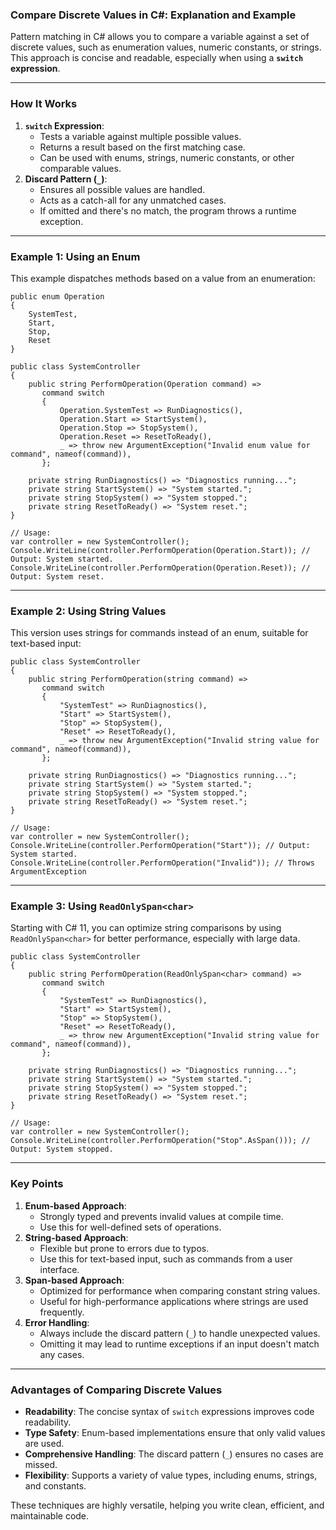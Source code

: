 ### **Compare Discrete Values in C#: Explanation and Example**

Pattern matching in C# allows you to compare a variable against a set of discrete values, such as enumeration values, numeric constants, or strings. This approach is concise and readable, especially when using a **`switch` expression**.

---

### **How It Works**

1.  **`switch` Expression**:
    - Tests a variable against multiple possible values.
    - Returns a result based on the first matching case.
    - Can be used with enums, strings, numeric constants, or other comparable values.
2.  **Discard Pattern (`_`)**:
    - Ensures all possible values are handled.
    - Acts as a catch-all for any unmatched cases.
    - If omitted and there's no match, the program throws a runtime exception.

---

### **Example 1: Using an Enum**

This example dispatches methods based on a value from an enumeration:

```
public enum Operation
{
    SystemTest,
    Start,
    Stop,
    Reset
}

public class SystemController
{
    public string PerformOperation(Operation command) =>
       command switch
       {
           Operation.SystemTest => RunDiagnostics(),
           Operation.Start => StartSystem(),
           Operation.Stop => StopSystem(),
           Operation.Reset => ResetToReady(),
           _ => throw new ArgumentException("Invalid enum value for command", nameof(command)),
       };

    private string RunDiagnostics() => "Diagnostics running...";
    private string StartSystem() => "System started.";
    private string StopSystem() => "System stopped.";
    private string ResetToReady() => "System reset.";
}

// Usage:
var controller = new SystemController();
Console.WriteLine(controller.PerformOperation(Operation.Start)); // Output: System started.
Console.WriteLine(controller.PerformOperation(Operation.Reset)); // Output: System reset.

```

---

### **Example 2: Using String Values**

This version uses strings for commands instead of an enum, suitable for text-based input:

```
public class SystemController
{
    public string PerformOperation(string command) =>
       command switch
       {
           "SystemTest" => RunDiagnostics(),
           "Start" => StartSystem(),
           "Stop" => StopSystem(),
           "Reset" => ResetToReady(),
           _ => throw new ArgumentException("Invalid string value for command", nameof(command)),
       };

    private string RunDiagnostics() => "Diagnostics running...";
    private string StartSystem() => "System started.";
    private string StopSystem() => "System stopped.";
    private string ResetToReady() => "System reset.";
}

// Usage:
var controller = new SystemController();
Console.WriteLine(controller.PerformOperation("Start")); // Output: System started.
Console.WriteLine(controller.PerformOperation("Invalid")); // Throws ArgumentException

```

---

### **Example 3: Using `ReadOnlySpan<char>`**

Starting with C# 11, you can optimize string comparisons by using `ReadOnlySpan<char>` for better performance, especially with large data.

```
public class SystemController
{
    public string PerformOperation(ReadOnlySpan<char> command) =>
       command switch
       {
           "SystemTest" => RunDiagnostics(),
           "Start" => StartSystem(),
           "Stop" => StopSystem(),
           "Reset" => ResetToReady(),
           _ => throw new ArgumentException("Invalid string value for command", nameof(command)),
       };

    private string RunDiagnostics() => "Diagnostics running...";
    private string StartSystem() => "System started.";
    private string StopSystem() => "System stopped.";
    private string ResetToReady() => "System reset.";
}

// Usage:
var controller = new SystemController();
Console.WriteLine(controller.PerformOperation("Stop".AsSpan())); // Output: System stopped.

```

---

### **Key Points**

1.  **Enum-based Approach**:
    - Strongly typed and prevents invalid values at compile time.
    - Use this for well-defined sets of operations.
2.  **String-based Approach**:
    - Flexible but prone to errors due to typos.
    - Use this for text-based input, such as commands from a user interface.
3.  **Span-based Approach**:
    - Optimized for performance when comparing constant string values.
    - Useful for high-performance applications where strings are used frequently.
4.  **Error Handling**:
    - Always include the discard pattern (`_`) to handle unexpected values.
    - Omitting it may lead to runtime exceptions if an input doesn't match any cases.

---

### **Advantages of Comparing Discrete Values**

- **Readability**: The concise syntax of `switch` expressions improves code readability.
- **Type Safety**: Enum-based implementations ensure that only valid values are used.
- **Comprehensive Handling**: The discard pattern (`_`) ensures no cases are missed.
- **Flexibility**: Supports a variety of value types, including enums, strings, and constants.

These techniques are highly versatile, helping you write clean, efficient, and maintainable code.
